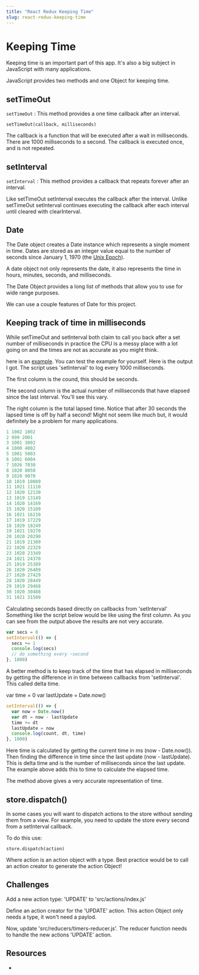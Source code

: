 ```yaml
---
title: "React Redux Keeping Time"
slug: react-redux-keeping-time
---
```


# Keeping Time

Keeping time is an important part of this app. It's also a big subject 
in JavaScript with many applications. 

JavaScript provides two methods and one Object for keeping time. 

## setTimeOut

`setTimeOut` : This method provides a one time callback after an 
interval. 

`setTimeOut(callback, milliseconds)`

The callback is a function that will be executed after a wait in 
milliseconds. There are 1000 milliseconds to a second. The callback is
executed once, and is not repeated. 

## setInterval

`setInterval` : This method provides a callback that repeats forever
after an interval. 

Like setTimeOut setInterval executes the callback after the interval.
Unlike setTimeOut setInterval continues executing the callback after 
each interval until cleared with clearInterval. 

## Date

The Date object creates a Date instance which represents a single moment
in time. Dates are stored as an integer value equal to the number of seconds 
since January 1, 1970 (the [Unix Epoch](https://en.wikipedia.org/wiki/Unix_time)).

A date object not only represents the date, it also represents the time 
in hours, minutes, seconds, and milliseconds. 

The Date Object provides a long list of methods that allow you to use for 
wide range purposes. 

We can use a couple features of Date for this project. 

## Keeping track of time in milliseconds

While setTimeOut and setInterval both claim to call you back after a set number 
of milliseconds in practice the CPU is a messy place with a lot going on 
and the times are not as accurate as you might think. 

here is an [example](https://repl.it/@MitchellHudson/setInterval-delta-time). 
You can test the example for yourself. Here is the output I got. 
The script uses 'setInterval' to log every 1000 milliseconds. 

The first column
is the cound, this should be seconds. 

THe second column is the actual number of milliseconds that have elapsed 
since the last interval. You'll see this vary. 

The right column is the total lapsed time. Notice that after 30 seconds 
the lapsed time is off by half a second! Might not seem like much but, it
would definitely be a problem for many applications. 

```JavaScript
1 1002 1002
2 999 2001
3 1001 3002
4 1000 4002
5 1001 5003
6 1001 6004
7 1026 7030
8 1020 8050
9 1020 9070
10 1019 10089
11 1021 11110
12 1020 12130
13 1019 13149
14 1020 14169
15 1020 15189
16 1021 16210
17 1019 17229
18 1020 18249
19 1021 19270
20 1020 20290
21 1019 21309
22 1020 22329
23 1020 23349
24 1021 24370
25 1019 25389
26 1020 26409
27 1020 27429
28 1020 28449
29 1019 29468
30 1020 30488
31 1021 31509
```

Calculating seconds based directly on callbacks from 'setInterval' Something 
like the script below would be like using the first column. As you can see from
the output above the results are not very accurate.

```JavaScript
var secs = 0
setInterval(() => {
  secs += 1
  console.log(secs)
  // do something every ~second
}, 1000)
```

A better method is to keep track of the time that has elapsed in milliseconds
by getting the difference in in time between callbacks from 'setInterval'. 
This called delta time. 

var time = 0 
var lastUpdate = Date.now()

```JavaScript
setInterval(() => {
  var now = Date.now()
  var dt = now - lastUpdate
  time += dt
  lastUpdate = now
  console.log(count, dt, time)
}, 1000)
```

Here time is calculated by getting the current time in ms (now - Date.now()). 
Then finding the difference in time since the last update (now - lastUpdate). 
This is delta time and is the number of milliseconds since the last update. 
The example above adds this to time to calculate the elapsed time. 

The method above gives a very accurate representation of time. 

## store.dispatch()

In some cases you will want to dispatch actions to the store without 
sending them from a view. For example, you need to update the store every 
second from a setInterval callback. 

To do this use: 

`store.dispatch(action)` 

Where action is an action object with a type. Best practice would be 
to call an action creator to generate the action Object!

## Challenges 

Add a new action type: 'UPDATE' to 'src/actions/index.js'

Define an action creator for the 'UPDATE' action. This action Object
only needs a type, it won't need a paylod. 

Now, update 'src/reducers/timers-reducer.js'. The reducer function 
needs to handle the new actions 'UPDATE' action. 

## Resources 

- 



